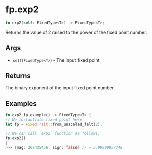 # fp.exp2

```rust
fn exp2(self: FixedType<T>) -> FixedType<T>;
```

Returns the value of 2 raised to the power of the fixed point number.

## Args

* `self`(`FixedType<T>`) - The input fixed point

## Returns

The binary exponent of the input fixed point number.

## Examples

```rust
fn exp2_fp_example() -> FixedType<T> {
// We instantiate fixed point here.
let fp = FixedTrait::from_unscaled_felt(2);

// We can call `exp2` function as follows.
fp.exp2()
}
>>> {mag: 268435456, sign: false} // = 3.99999957248
```
